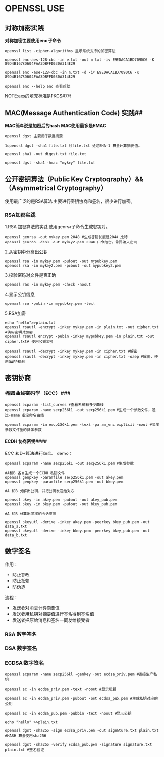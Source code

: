 # OPENSSL USE #

## 对称加密实践 ##

**对称加密主要使用enc 子命令**

	openssl list -cipher-algorithms 显示系统支持的加密算法

	openssl enc-aes-128-cbc -in e.txt -out m.txt -iv E9EDACA1BD7090C6 -K 89D4B1678D604FAA3DBFFD030A314B29

	openssl enc -ase-128-cbc -in m.txt -d -iv E9EDACA1BD7090C6 -K 89D4B1678D604FAA3DBFFD030A314B29

	openssl enc --help enc 查看帮助

NOTE:aes的填充标准是PKCS#7/5

## MAC(Message Authentication Code) 实践##

**MAC简单说是加密后的hash**
**MAC使用最多是HMAC**
	
	openssl dgst 主要用于数据摘要
	
	1openssl dgst -sha1 file.txt 对file.txt 通过SHA-1 算法计算摘要值。

	openssl sha1 -out digest.txt file.txt

	openssl dgst -sha1 -hmac "mykey" file.txt

## 公开密钥算法（Public Key Cryptography）&&（Asymmetrical Cryptography） ##

使用最广泛的是RSA算法.主要进行密钥协商和签名，很少进行加密。

### RSA加密实践 ###
1.RSA 加密算法的实践 使用genrsa子命令生成密钥对。

	openssl genrsa -out mykey.pem 2048 #生成密钥长度是2048 比特
	openssl genras -des3 -out mykey2.pem 2048 口令结合，需要输入密码

2.从密钥中分离出公钥

	openssl rsa -in mykey.pem -pubout -out mypubkey.pem
	openssl rsa -in mykey2.pem -pubout -out mypubkey2.pem
3.校验密码对文件是否正确
	
	openssl ras -in mykey.pem -check -noout
4.显示公钥信息
	
	openssl rsa -pubin -in mypubkey.pem -text
5.RSA加密

	echo "hello">>plain.txt
	openssl rsautl -encrypt -inkey mykey.pem -in plain.txt -out cipher.txt #使用密钥对加密
	openssl rsautl encrypt -pubin -inkey mypubkey.pem -in plain.txt -out cipher.txt# 使用公钥加密

	openssl rsautl -decrypt -inkey mykey.pem -in cipher.txt #解密
	openssl rsautl -decrypt -inkey mykey.pem -in cipher.txt -oaep #解密，使用OAEP机制

## 密钥协商 ##

### 椭圆曲线密码学（ECC）###

	openssl ecparam -list_curves #查看系统有多少曲线
	openssl ecparam -name secp256k1 -out secp256k1.pem #生成一个参数文件，通过-name 指定命名曲线

	openssl ecparam -in escp256k1.pem -text -param_enc explicit -nout #显示参数文件里的具体参数

#### ECDH 协商密钥####

ECC 和DH算法进行结合。
	demo：

	openssl ecparam -name secp256k1 -out secp256k1.pem #生成参数
	
	#A和B 各自生成一个ECDH 私钥文件
	openssl genpkey -paramfile secp256k1.pem -out akey.pem
	openssl genpkey -paramfile secp256k1.pem -out bkey.pem

	#A 和B 分解出公钥，并把公钥发送给对方

	openssl pkey -in akey.pem -pubout -out akey_pub.pem
	openssl pkey -in bkey.pem -pubout -out bkey_pub.pem

	#A 和B 计算出同样的会话密钥

	openssl pkeyutl -derive -inkey akey.pem -peerkey bkey_pub.pem -out data_a.txt
	openssl pkeyutl -derive -inkey bkey.pem -peerkey bkey_pub.pem -out data_b.txt

## 数字签名 ##
作用：
- 防止篡改
- 防止抵赖
- 防伪造

流程：
- 发送者对消息计算摘要值
- 发送者用私钥对摘要值进行签名得到签名值
- 发送者把原始消息和签名一同发给接受者

### RSA 数字签名 ###
### DSA 数字签名 ###
### ECDSA 数字签名 ###

	openssl ecparam -name secp256kl -genkey -out ecdsa_priv.pem #直接生产私钥

	openssl ec -in ecdsa_priv.pem -text -noout #显示私钥

	openssl ec -in ecdsa_priv.pem -pubout -out ecdsa_pub.pem #生成私钥对应的公钥

	openssl ec -in ecdsa_pub.pem -pubbin -text -noout #显示公钥
	
	echo "hello" >>plain.txt

	openssl dgst -sha256 -sign ecdsa_priv.pem -out signature.txt plain.txt #HASH 算法使用sha256

	openssl dgst -sha256 -verify ecdsa_pub.pem -signature signature.txt plain.txt #签名验证




	



